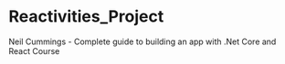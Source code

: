 # Reactivities_Project
Neil Cummings - Complete guide to building an app with .Net Core and React Course
